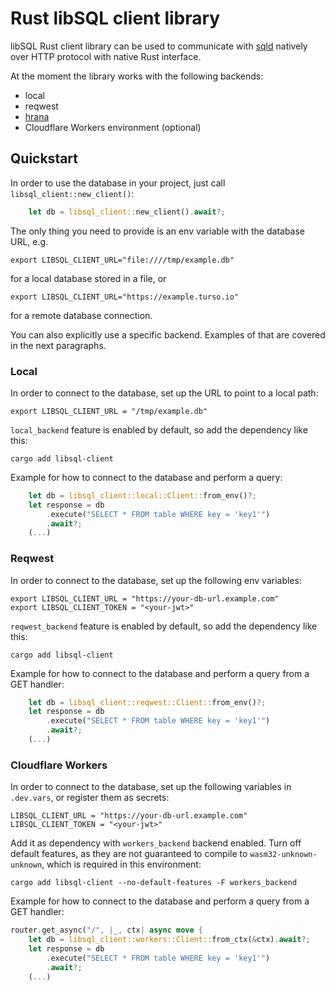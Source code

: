 # Rust libSQL client library

libSQL Rust client library can be used to communicate with [sqld](https://github.com/libsql/sqld/) natively over HTTP protocol with native Rust interface.

At the moment the library works with the following backends:
 - local
 - reqwest
 - [hrana](https://github.com/libsql/hrana-client-rs)
 - Cloudflare Workers environment (optional)

## Quickstart

In order to use the database in your project, just call `libsql_client::new_client()`:
```rust
    let db = libsql_client::new_client().await?;
```

The only thing you need to provide is an env variable with the database URL, e.g.
```
export LIBSQL_CLIENT_URL="file:////tmp/example.db"
```
for a local database stored in a file, or
```
export LIBSQL_CLIENT_URL="https://example.turso.io"
```
for a remote database connection.

You can also explicitly use a specific backend. Examples of that are covered in the next paragraphs.

### Local

In order to connect to the database, set up the URL to point to a local path:
```
export LIBSQL_CLIENT_URL = "/tmp/example.db"
```

`local_backend` feature is enabled by default, so add the dependency like this:
```
cargo add libsql-client
```

Example for how to connect to the database and perform a query:
```rust
    let db = libsql_client::local::Client::from_env()?;
    let response = db
        .execute("SELECT * FROM table WHERE key = 'key1'")
        .await?;
    (...)
```


### Reqwest
In order to connect to the database, set up the following env variables:
```
export LIBSQL_CLIENT_URL = "https://your-db-url.example.com"
export LIBSQL_CLIENT_TOKEN = "<your-jwt>"
```

`reqwest_backend` feature is enabled by default, so add the dependency like this:
```
cargo add libsql-client
```

Example for how to connect to the database and perform a query from a GET handler:
```rust
    let db = libsql_client::reqwest::Client::from_env()?;
    let response = db
        .execute("SELECT * FROM table WHERE key = 'key1'")
        .await?;
    (...)
```

### Cloudflare Workers

In order to connect to the database, set up the following variables in `.dev.vars`, or register them as secrets:
```
LIBSQL_CLIENT_URL = "https://your-db-url.example.com"
LIBSQL_CLIENT_TOKEN = "<your-jwt>"
```

Add it as dependency with `workers_backend` backend enabled. Turn off default features, as they are not guaranteed to compile to `wasm32-unknown-unknown`,
which is required in this environment:
```
cargo add libsql-client --no-default-features -F workers_backend
```

Example for how to connect to the database and perform a query from a GET handler:
```rust
router.get_async("/", |_, ctx| async move {
    let db = libsql_client::workers::Client::from_ctx(&ctx).await?;
    let response = db
        .execute("SELECT * FROM table WHERE key = 'key1'")
        .await?;
    (...)
```
